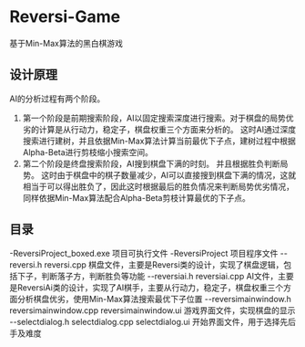 # Reversi-Game
基于Min-Max算法的黑白棋游戏

## 设计原理
AI的分析过程有两个阶段。 
1. 第一个阶段是前期搜索阶段，AI以固定搜索深度进行搜索。对于棋盘的局势优劣的计算是从行动力，稳定子，棋盘权重三个方面来分析的。 
这时AI通过深度搜索进行建树，并且依据Min-Max算法计算当前最优下子点，建树过程中根据Alpha-Beta进行剪枝缩小搜索空间。 
2. 第二个阶段是终盘搜索阶段，AI搜到棋盘下满的时刻。 并且根据胜负判断局势。 
这时由于棋盘中的棋子数量减少，AI可以直接搜到棋盘下满的情况，这就相当于可以得出胜负了，因此这时根据最后的胜负情况来判断局势优劣情况，同样依据Min-Max算法配合Alpha-Beta剪枝计算最优的下子点。 

## 目录 
-ReversiProject_boxed.exe 项目可执行文件
-ReversiProject 项目程序文件
--reversi.h reversi.cpp    棋盘文件，主要是Reversi类的设计，实现了棋盘逻辑，包括下子，判断落子方，判断胜负等功能 
--reversiai.h reversiai.cpp    AI文件，主要是ReversiAi类的设计，实现了AI棋手，主要从行动力，稳定子，棋盘权重三个方面分析棋盘优劣，使用Min-Max算法搜索最优下子位置 
--reversimainwindow.h reversimainwindow.cpp reversimainwindow.ui    游戏界面文件，实现棋盘的显示
--selectdialog.h selectdialog.cpp selectdialog.ui    开始界面文件，用于选择先后手及难度


